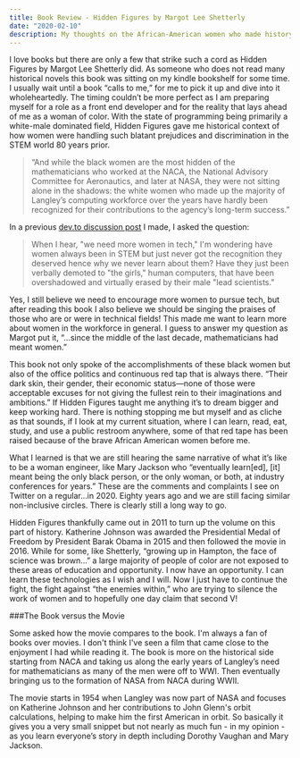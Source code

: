 ```yaml
---
title: Book Review - Hidden Figures by Margot Lee Shetterly
date: "2020-02-10"
description: My thoughts on the African-American women who made history at NACA (later NASA).
---
```


I love books but there are only a few that strike such a cord as Hidden Figures by Margot Lee Shetterly did.  As someone who does not read many historical novels this book was sitting on my kindle bookshelf for some time. I usually wait until a book “calls to me,” for me to pick it up and dive into it wholeheartedly.  The timing couldn’t be more perfect as I am preparing myself for a role as a front end developer and for the reality that lays ahead of me as a woman of color. With the state of programming being primarily a white-male dominated field, Hidden Figures gave me historical context of how women were handling such blatant prejudices and discrimination in the STEM world 80 years prior.

>“And while the black women are the most hidden of the mathematicians who worked at the NACA, the National Advisory Committee for Aeronautics, and later at NASA, they were not sitting alone in the shadows: the white women who made up the majority of Langley’s computing workforce over the years have hardly been recognized for their contributions to the agency’s long-term success.”

In a previous [dev.to discussion post](https://dev.to/courtneypure/hidden-figures-2m8m) I made, I asked the question:

>When I hear, "we need more women in tech," I'm wondering have women always been in STEM but just never got the recognition they deserved hence why we never learn about them? Have they just been verbally demoted to "the girls," human computers, that have been overshadowed and virtually erased by their male "lead scientists."

Yes, I still believe we need to encourage more women to pursue tech, but after reading this book I also believe we should be singing the praises of those who are or were in technical fields!  This made me want to learn more about women in the workforce in general.  I guess to answer my question as Margot put it, “...since the middle of the last decade, mathematicians had meant women.”

This book not only spoke of the accomplishments of these black women but also of the office politics and continuous red tap that is always there. “Their dark skin, their gender, their economic status—none of those were acceptable excuses for not giving the fullest rein to their imaginations and ambitions.”  If Hidden Figures taught me anything it’s to dream bigger and keep working hard.  There is nothing stopping me but myself and as cliche as that sounds, if I look at my current situation, where I can learn, read, eat, study, and use a public restroom anywhere, some of that red tape has been raised because of the brave African American women before me.

What I learned is that we are still hearing the same narrative of what it’s like to be a woman engineer, like Mary Jackson who “eventually learn[ed], [it] meant being the only black person, or the only woman, or both, at industry conferences for years.” These are the comments and complaints I see on Twitter on a regular...in 2020.  Eighty years ago and we are still facing similar non-inclusive circles.  There is clearly still a long way to go.

Hidden Figures thankfully came out in 2011 to turn up the volume on this part of history.  Katherine Johnson was awarded the Presidential Medal of Freedom by President Barak Obama in 2015 and then followed the movie in 2016.  While for some, like Shetterly, “growing up in Hampton, the face of science was brown...” a large majority of people of color are not exposed to these areas of education and opportunity.  I now have an opportunity.  I can learn these technologies as I wish and I will.  Now I just have to continue the fight, the fight against “the enemies within,” who are trying to silence the work of women and to hopefully one day claim that second V!

###The Book versus the Movie

Some asked how the movie compares to the book.  I'm always a fan of books over movies. I don't think I've seen a film that came close to the enjoyment I had while reading it.  The book is more on the historical side starting from NACA and taking us along the early years of Langley’s need for mathematicians as many of the men were off to WWI.  Then eventually bringing us to the formation of NASA from NACA during WWII.  

The movie starts in 1954 when Langley was now part of NASA and focuses on Katherine Johnson and her contributions to John Glenn's orbit calculations, helping to make him the first American in orbit.  So basically it gives you a very small snippet but not nearly as much fun - in my opinion - as you learn everyone’s story in depth including Dorothy Vaughan and Mary Jackson.
